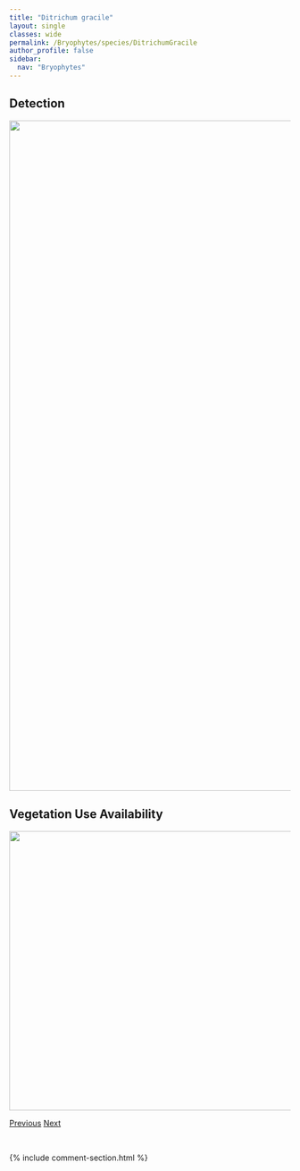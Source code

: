 ```yaml
---
title: "Ditrichum gracile"
layout: single
classes: wide
permalink: /Bryophytes/species/DitrichumGracile
author_profile: false
sidebar:
  nav: "Bryophytes"
---
```


<h2>Detection</h2>

<a href="https://drive.google.com/uc?export=view&id=1rCr_7CWp0UNx8RgEWv0JQxg23GgdqkbN">
<img src="https://drive.google.com/uc?export=view&id=1rCr_7CWp0UNx8RgEWv0JQxg23GgdqkbN" height = "1200" width = "800">
</a>


<h2>Vegetation Use Availability</h2>

<a href="https://drive.google.com/uc?export=view&id=1uEdIJEEM6S8ydVOuoO3-eCgL_16lJVCz">
<img src="https://drive.google.com/uc?export=view&id=1uEdIJEEM6S8ydVOuoO3-eCgL_16lJVCz" height = "500" width = "1000">
</a>


<a href="/DevelopmentWebsite/Bryophytes/species/DitrichumFlexicaule" class="pagination--pager" title="Ditrichum flexicaule">Previous</a> <a href="/DevelopmentWebsite/Bryophytes/species/DrepanocladusAduncus" class="pagination--pager" title="Drepanocladus aduncus">Next</a>

<p>&nbsp;</p>

{% include comment-section.html %}
